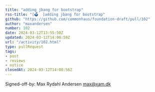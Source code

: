 ```yaml
---
title: "adding jbang for bootstrap"
rss-title: "[🗳️  ]adding jbang for bootstrap"
github: "https://github.com/commonhaus/foundation-draft/pull/102"
author: "maxandersen"
number: 102
date: 2024-03-12T13:55:50Z
updated: 2024-03-12T14:00:59Z
url: "/activity/102.html"
type: pullRequest
tags:
- post
- reviews
- notice
closedAt: 2024-03-12T14:00:56Z
---
```

Signed-off-by: Max Rydahl Andersen <max@xam.dk>

<!-- If you create a pull request that modifies policies or bylaws,
the description will be used in an email to the announcement list.
Explain your changes and hook a reviewer... -->

